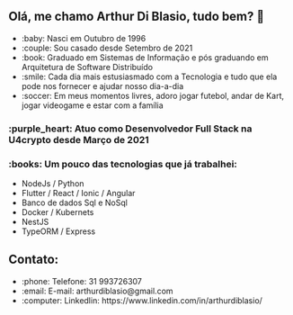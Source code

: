 <h2>Olá, me chamo Arthur Di Blasio, tudo bem? 👋</h2>
<ul>
<li> :baby: Nasci em Outubro de 1996 </li>
<li> :couple: Sou casado desde Setembro de 2021 </li>
<li> :book: Graduado em Sistemas de Informação e pós graduando em Arquitetura de Software Distribuído</li>
<li> :smile: Cada dia mais estusiasmado com a Tecnologia e tudo que ela pode nos fornecer e ajudar nosso dia-a-dia </li>
<li> :soccer: Em meus momentos livres, adoro jogar futebol, andar de Kart, jogar videogame e estar com a família </li>
</ul>
<h3>:purple_heart: Atuo como Desenvolvedor Full Stack na U4crypto desde Março de 2021 </h3>
<h3>:books: Um pouco das tecnologias que já trabalhei:  </h3>

<ul>
    <li>NodeJs / Python</li>
    <li>Flutter / React / Ionic / Angular</li>
    <li>Banco de dados Sql e NoSql</li>
    <li>Docker / Kubernets</li>
    <li>NestJS</li>
    <li>TypeORM / Express</li>
</ul>

<h2> Contato: </h2>
<ul>
  <li> :phone: Telefone: 31 993726307 </li>
  <li> :email: E-mail: arthurdiblasio@gmail.com</li>
  <li> :computer: Linkedlin: https://www.linkedin.com/in/arthurdiblasio/ </li>
</ul>
